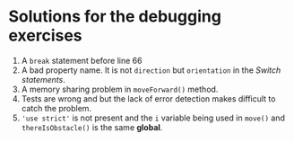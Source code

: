 
# Solutions for the debugging exercises

 1. A `break` statement before line 66
 2. A bad property name. It is not `direction` but `orientation` in the _Switch statements_.
 3. A memory sharing problem in `moveForward()` method.
 4. Tests are wrong and but the lack of error detection makes difficult to catch the problem.
 5. `'use strict'` is not present and the `i` variable being used in `move()` and `thereIsObstacle()` is the same **global**. 
